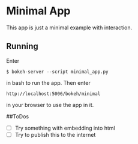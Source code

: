 # Minimal App
This app is just a minimal example with interaction.

## Running
Enter 
```
$ bokeh-server --script minimal_app.py
```
in bash to run the app. Then enter
```
http://localhost:5006/bokeh/minimal
```
in your browser to use the app in it.

##ToDos
- [ ] Try something with embedding into html
- [ ] Try to publish this to the internet
